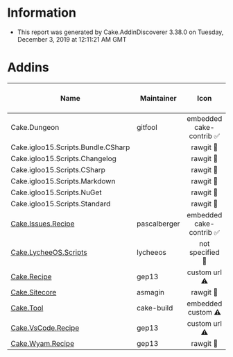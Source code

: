 # Information

- This report was generated by Cake.AddinDiscoverer 3.38.0 on Tuesday, December 3, 2019 at 12:11:21 AM GMT

# Addins

| Name | Maintainer | Icon | Transferred to cake-contrib | License | Repository |
| --- | --- | :---: | :---: | :---: | :---: |
| Cake.Dungeon | gitfool | embedded cake-contrib :white_check_mark: |  :small_red_triangle: | MIT :white_check_mark: | .git missing :warning: |
| Cake.igloo15.Scripts.Bundle.CSharp |  | rawgit :small_red_triangle: |  :small_red_triangle: | MIT :white_check_mark: | false :small_red_triangle: |
| Cake.igloo15.Scripts.Changelog |  | rawgit :small_red_triangle: |  :small_red_triangle: | MIT :white_check_mark: | false :small_red_triangle: |
| Cake.igloo15.Scripts.CSharp |  | rawgit :small_red_triangle: |  :small_red_triangle: | MIT :white_check_mark: | false :small_red_triangle: |
| Cake.igloo15.Scripts.Markdown |  | rawgit :small_red_triangle: |  :small_red_triangle: | MIT :white_check_mark: | false :small_red_triangle: |
| Cake.igloo15.Scripts.NuGet |  | rawgit :small_red_triangle: |  :small_red_triangle: | MIT :white_check_mark: | false :small_red_triangle: |
| Cake.igloo15.Scripts.Standard |  | rawgit :small_red_triangle: |  :small_red_triangle: | MIT :white_check_mark: | false :small_red_triangle: |
| [Cake.Issues.Recipe](https://github.com/cake-contrib/Cake.Issues.Recipe) | pascalberger | embedded cake-contrib :white_check_mark: |  :white_check_mark: | MIT :white_check_mark: | true :white_check_mark: |
| [Cake.LycheeOS.Scripts](https://github.com/lycheeos/cake-tools) | lycheeos | not specified :small_red_triangle: |  :small_red_triangle: |  :small_red_triangle: | false :small_red_triangle: |
| [Cake.Recipe](https://github.com/cake-contrib/Cake.Recipe) | gep13 | custom url :warning: |  :white_check_mark: | MIT :white_check_mark: | .git missing :warning: |
| [Cake.Sitecore](https://github.com/asmagin/Cake.Sitecore) | asmagin | rawgit :small_red_triangle: |  :small_red_triangle: |  :small_red_triangle: | false :small_red_triangle: |
| [Cake.Tool](https://cakebuild.net/) | cake-build | embedded custom :warning: |  :small_red_triangle: | MIT :white_check_mark: | .git missing :warning: |
| [Cake.VsCode.Recipe](https://github.com/cake-contrib/Cake.VsCode.Recipe) | gep13 | custom url :warning: |  :white_check_mark: |  :small_red_triangle: | false :small_red_triangle: |
| [Cake.Wyam.Recipe](https://github.com/cake-contrib/Cake.Wyam.Recipe) | gep13 | rawgit :small_red_triangle: |  :white_check_mark: | MIT :white_check_mark: | true :white_check_mark: |
